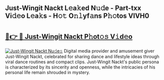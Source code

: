 ## Just-Wingit Nackt L𝚎a𝚔ed N𝚞𝚍e - Part-txx Vi𝚍𝚎o L𝚎a𝚔s - H𝚘𝚝 O𝚗𝚕yf𝚊ns P𝚑𝚘tos VIVH0

# <h2><a href="http://kfcqh6e.oniu.top/?m=Just-Wingit+Nackt">🔗👉 🔴 Just-Wingit Nackt P𝚑ot𝚘𝚜 V𝚒d𝚎o</a></h2>

[![Just-Wingit Nackt Nu𝚍e𝚜](https://i.imgur.com/0qMVB7G.gif)](http://kfcqh6e.oniu.top/?m=Just-Wingit+Nackt)
Digital media provider and amusement giver Just-Wingit Nackt, celebrated for sharing dance and lifestyle ideas through viral dance routines and compact clips. Just-Wingit Nackt's public persona is characterized by its sincerity and openness, while the intricacies of his personal life remain shrouded in mystery.  
